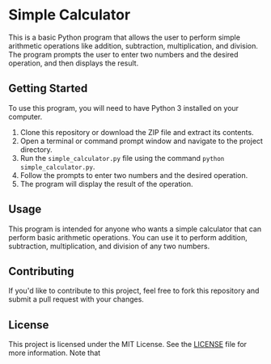 # Simple Calculator

This is a basic Python program that allows the user to perform simple arithmetic operations like addition, subtraction, multiplication, and division. The program prompts the user to enter two numbers and the desired operation, and then displays the result.

## Getting Started

To use this program, you will need to have Python 3 installed on your computer. 

1. Clone this repository or download the ZIP file and extract its contents.
2. Open a terminal or command prompt window and navigate to the project directory.
3. Run the `simple_calculator.py` file using the command `python simple_calculator.py`.
4. Follow the prompts to enter two numbers and the desired operation.
5. The program will display the result of the operation.

## Usage

This program is intended for anyone who wants a simple calculator that can perform basic arithmetic operations. You can use it to perform addition, subtraction, multiplication, and division of any two numbers.

## Contributing

If you'd like to contribute to this project, feel free to fork this repository and submit a pull request with your changes.

## License

This project is licensed under the MIT License. See the [LICENSE](../../LICENSE) file for more information.
Note that